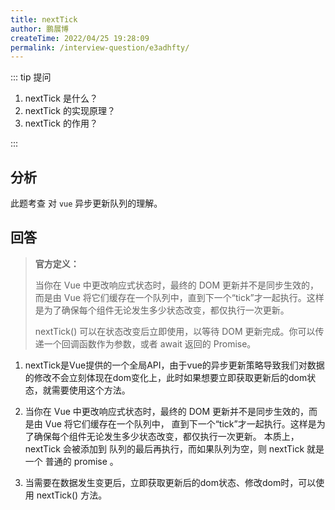 ```yaml
---
title: nextTick
author: 鹏展博
createTime: 2022/04/25 19:28:09
permalink: /interview-question/e3adhfty/
---
```


::: tip 提问

1. nextTick 是什么？
2. nextTick 的实现原理？
3. nextTick 的作用？

:::

## 分析

此题考查 对 `vue` 异步更新队列的理解。

## 回答

> **官方定义：**
>
> 当你在 Vue 中更改响应式状态时，最终的 DOM 更新并不是同步生效的，而是由 Vue 将它们缓存在一个队列中，直到下一个“tick”才一起执行。这样是为了确保每个组件无论发生多少状态改变，都仅执行一次更新。
>
> nextTick() 可以在状态改变后立即使用，以等待 DOM 更新完成。你可以传递一个回调函数作为参数，或者 await 返回的 Promise。

1. nextTick是Vue提供的一个全局API，由于vue的异步更新策略导致我们对数据的修改不会立刻体现在dom变化上，此时如果想要立即获取更新后的dom状态，就需要使用这个方法。

2. 当你在 Vue 中更改响应式状态时，最终的 DOM 更新并不是同步生效的，而是由 Vue 将它们缓存在一个队列中，
   直到下一个“tick”才一起执行。这样是为了确保每个组件无论发生多少状态改变，都仅执行一次更新。
   本质上， nextTick 会被添加到 队列的最后再执行，而如果队列为空，则 nextTick 就是一个 普通的 promise 。

3. 当需要在数据发生变更后，立即获取更新后的dom状态、修改dom时，可以使用 nextTick() 方法。
